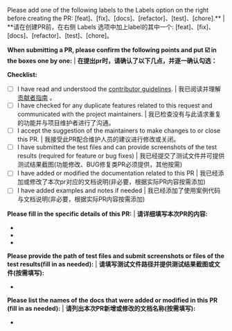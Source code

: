 Please add one of the following labels to the Labels option on the right before creating the PR: [feat]、[fix]、[docs]、[refactor]、[test]、[chore].** | **请在创建PR前，在右侧 Labels 选项中加上label的其中一个: [feat]、[fix]、[docs]、[refactor]、[test]、[chore]。

**When submitting a PR, please confirm the following points and put ☑️ in the boxes one by one:** | **在提出pr时，请确认了以下几点，并逐一确认勾选：** 

**Checklist:**
- [ ] I have read and understood the [contributor guidelines](https://github.com/antgroup/agentUniverse/blob/master/CONTRIBUTING.md). | 我已阅读并理解[贡献者指南](https://github.com/antgroup/agentUniverse/blob/master/CONTRIBUTING_zh.md) 。
- [ ] I have checked for any duplicate features related to this request and communicated with the project maintainers. | 我已检查没有与此请求重复的功能并与项目维护者进行了沟通。
- [ ] I accept the suggestion of the maintainers to make changes to or close this PR. | 我接受此PR配合维护人员的建议进行修改或关闭。
- [ ] I have submitted the test files and can provide screenshots of the test results (required for feature or bug fixes) | 我已经提交了测试文件并可提供测试结果截图(功能修改、BUG修复类PR必须提供，其他按需)
- [ ] I have added or modified the documentation related to this PR | 我已经添加或修改了本次pr对应的文档说明(非必要，根据实际PR内容按需添加)
- [ ] I have added examples and notes if needed | 我已经添加了使用案例代码与文档说明(非必要，根据实际PR内容按需添加)

**Please fill in the specific details of this PR:** | **请详细填写本次PR的内容:**

-
-
-

**Please provide the path of test files and submit screenshots or files of the test results(fill in as needed):** | **请填写测试文件路径并提供测试结果截图或文件(按需填写):**

-

**Please list the names of the docs that were added or modified in this PR (fill in as needed):** | **请列出本次PR新增或修改的文档名称(按需填写):**

-